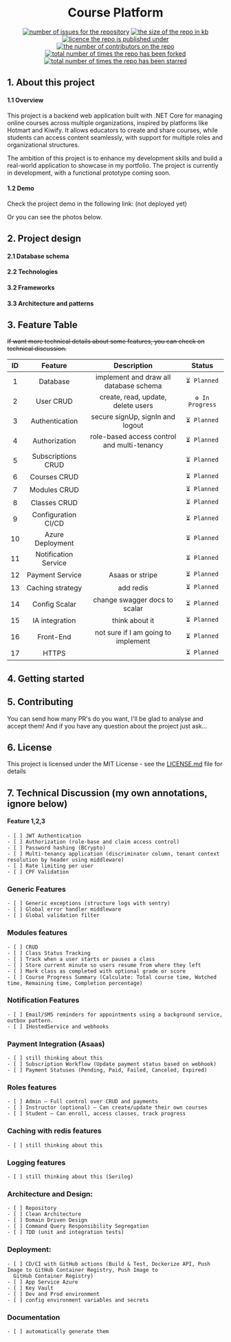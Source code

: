 <h1 align="center">
Course Platform</h1>
<p align="center">
  <a href="https://github.com/marcuscfarias/course-platform/issues"><img alt="number of issues for the repository" src="https://img.shields.io/github/issues/marcuscfarias/course-platform?color=red&label=Issues&style=for-the-badge" target="_blank" /></a>
  <a href="https://github.com/marcuscfarias/course-platform"><img alt="the size of the repo in kb" src="https://img.shields.io/github/repo-size/marcuscfarias/course-platform?color=orange&label=Repo-Size&style=for-the-badge" target="_blank" /></a>
  <a href="https://opensource.org/licenses/MIT"><img alt="licence the repo is published under" src="https://img.shields.io/badge/License-MIT-yellow?style=for-the-badge" target="_blank" /></a>
 <a href="https://github.com/marcuscfarias/course-platform/graphs/contributors"><img alt="the number of contributors on the repo" src="https://img.shields.io/github/contributors/marcuscfarias/course-platform?color=brightgreen&label=Contributors&style=for-the-badge" target="_blank" /></a>
  <a href="https://github.com/marcuscfarias/course-platform/network/members"><img alt="total number of times the repo has been forked" src="https://img.shields.io/github/forks/marcuscfarias/course-platform?color=blue&label=Forks&style=for-the-badge" target="_blank" /></a>
  <a href="https://github.com/marcuscfarias/course-platform/stargazers"><img alt="total number of times the repo has been starred" src="https://img.shields.io/github/stars/marcuscfarias/course-platform?color=blueviolet&label=Stars&style=for-the-badge" target="_blank" /></a>
</p>

## 1. About this project

#### 1.1 Overview

This project is a backend web application built with .NET Core for managing online courses across multiple organizations, inspired by platforms like Hotmart and Kiwify. It allows educators to create and share courses, while students can access content seamlessly, with support for multiple roles and organizational structures.

The ambition of this project is to enhance my development skills and build a real-world application to showcase in my portfolio. The project is currently in development, with a functional prototype coming soon.

#### 1.2 Demo

Check the project demo in the following link: (not deployed yet)

Or you can see the photos below.

## 2. Project design

#### 2.1 Database schema

#### 2.2 Technologies

#### 3.2 Frameworks

#### 3.3 Architecture and patterns

## 3. Feature Table

~~If want more technical details about some features, you can check on technical discussion.~~

| ID |       Feature        |                 Description                 |      Status      |
|:--:|:--------------------:|:-------------------------------------------:|:----------------:|
| 1  |       Database       |   implement and draw all database schema    |   `⏳ Planned`    |
| 2  |      User CRUD       |     create, read, update, delete users      | `⚙️ In Progress` |
| 3  |    Authentication    |      secure signUp, signIn and logout       |   `⏳ Planned`    |
| 4  |    Authorization     | role-based access control and multi-tenancy |   `⏳ Planned`    |
| 5  |  Subscriptions CRUD  |                                             |   `⏳ Planned`    |
| 6  |     Courses CRUD     |                                             |   `⏳ Planned`    |
| 7  |     Modules CRUD     |                                             |   `⏳ Planned`    |
| 8  |     Classes CRUD     |                                             |   `⏳ Planned`    |
| 9  | Configuration CI/CD  |                                             |   `⏳ Planned`    |
| 10 |   Azure Deployment   |                                             |   `⏳ Planned`    |
| 11 | Notification Service |                                             |   `⏳ Planned`    |
| 12 |   Payment Service    |               Asaas or stripe               |   `⏳ Planned`    |
| 13 |   Caching strategy   |                  add redis                  |   `⏳ Planned`    |
| 14 |    Config Scalar     |        change swagger docs to scalar        |   `⏳ Planned`    |
| 15 |    IA integration    |               think about it                |   `⏳ Planned`    |
| 16 |      Front-End       |     not sure if I am going to implement     |   `⏳ Planned`    |
| 17 |        HTTPS         |                                             |   `⏳ Planned`    |

## 4. Getting started

## 5. Contributing

You can send how many PR's do you want, I'll be glad to analyse and accept them! And if you have any question about the
project just ask...

## 6. License

This project is licensed under the MIT License - see
the [LICENSE.md](https://github.com/marcuscfarias/course-platform/blob/main/README.md) file for details

## 7. Technical Discussion (my own annotations, ignore below)

#### Feature 1,2,3

```
- [ ] JWT Authentication
- [ ] Authorization (role-base and claim access control)
- [ ] Password hashing (BCrypto)
- [ ] Multi-tenancy application (discriminator column, tenant context resolution by header using middleware)
- [ ] Rate limiting per user
- [ ] CPF Validation
```

### Generic Features

```
- [ ] Generic exceptions (structure logs with sentry)
- [ ] Global error handler middleware
- [ ] Global validation filter
```

### Modules features

```
- [ ] CRUD
- [ ] Class Status Tracking
- [ ] Track when a user starts or pauses a class
- [ ] Store current minute so users resume from where they left
- [ ] Mark class as completed with optional grade or score
- [ ] Course Progress Summary (Calculate: Total course time, Watched time, Remaining time, Completion percentage)
```

### Notification Features

```
- [ ] Email/SMS reminders for appointments using a background service, outbox pattern.
- [ ] IHostedService and webhooks
```

### Payment Integration (Asaas)

```
- [ ] still thinking about this
- [ ] Subscription Workflow (Update payment status based on webhook)
- [ ] Payment Statuses (Pending, Paid, Failed, Canceled, Expired)
```

### Roles features

```
- [ ] Admin – Full control over CRUD and payments
- [ ] Instructor (optional) – Can create/update their own courses
- [ ] Student – Can enroll, access classes, track progress
```

### Caching with redis features

```
- [ ] still thinking about this
```

### Logging features

```
- [ ] still thinking about this (Serilog)
```

### Architecture and Design:

```
- [ ] Repository
- [ ] Clean Architecture
- [ ] Domain Driven Design
- [ ] Command Query Responsibility Segregation
- [ ] TDD (unit and integration tests)
```

### Deployment:

```
- [ ] CD/CI with GitHub actions (Build & Test, Dockerize API, Push Image to GitHub Container Registry, Push Image to
  GitHub Container Registry)
- [ ] App Service Azure
- [ ] Key Vault
- [ ] Dev and Prod environment
- [ ] config environment variables and secrets
```

### Documentation

```
- [ ] automatically generate them
```

